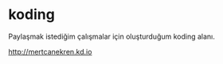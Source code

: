 koding
===============================
Paylaşmak istediğim çalışmalar için oluşturduğum koding alanı.

http://mertcanekren.kd.io
